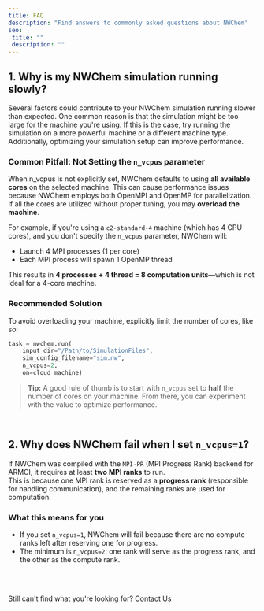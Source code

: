 ```yaml
---
title: FAQ
description: "Find answers to commonly asked questions about NWChem"
seo:
 title: ""
 description: ""
---
```


## 1. Why is my NWChem simulation running slowly?
Several factors could contribute to your NWChem simulation running slower than expected. 
One common reason is that the simulation might be too large for the machine you're using. If this is the case, try running the 
simulation on a more powerful machine or a different machine type. Additionally, optimizing your simulation setup can improve performance.

### Common Pitfall: Not Setting the `n_vcpus` parameter
When n_vcpus is not explicitly set, NWChem defaults to using **all available cores** on the selected machine.
This can cause performance issues because NWChem employs both OpenMPI and OpenMP for parallelization. If all the cores are utilized without 
proper tuning, you may **overload the machine**.

For example, if you're using a `c2-standard-4` machine (which has 4 CPU cores), and you don't specify the `n_vcpus` parameter, NWChem will:
- Launch 4 MPI processes (1 per core)
- Each MPI process will spawn 1 OpenMP thread

This results in **4 processes + 4 thread = 8 computation units**—which is not ideal
for a 4-core machine.  

### Recommended Solution
To avoid overloading your machine, explicitly limit the number of cores, like so:

```python
task = nwchem.run(
    input_dir="/Path/to/SimulationFiles",
    sim_config_filename="sim.nw",
    n_vcpus=2,
    on=cloud_machine)
```

> **Tip:** A good rule of thumb is to start with `n_vcpus` set to **half** the
number of cores on your machine. From there, you can experiment with the value to optimize performance.

<br>

## 2. Why does NWChem fail when I set `n_vcpus=1`?

If NWChem was compiled with the `MPI-PR` (MPI Progress Rank) backend for ARMCI, it requires at least **two MPI ranks** to run.  
This is because one MPI rank is reserved as a **progress rank** (responsible for handling communication), and the remaining ranks are used for computation.

### What this means for you
- If you set `n_vcpus=1`, NWChem will fail because there are no compute ranks left after reserving one for progress.
- The minimum is `n_vcpus=2`: one rank will serve as the progress rank, and the other as the compute rank.

<br>
<br>

Still can't find what you're looking for? [Contact Us](mailto:support@inductiva.ai)